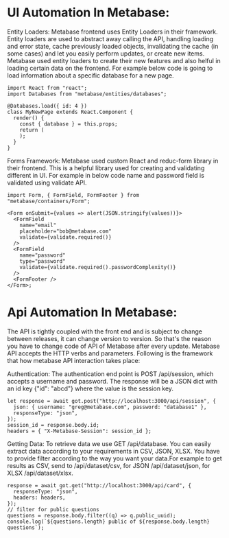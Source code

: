 # UI Automation In Metabase:
Entity Loaders:
Metabase frontend uses Entity Loaders in their framework. Entity loaders are used to abstract away calling the API, handling loading and error state, cache previously loaded objects, invalidating the cache (in some cases) and let you easily perform updates, or create new items. Metabase used entity loaders to create their new features and also helful in loading certain data on the frontend. For example below code is going to load information about a specific database for a new page.

```
import React from "react";
import Databases from "metabase/entities/databases";

@Databases.load({ id: 4 })
class MyNewPage extends React.Component {
  render() {
    const { database } = this.props;
    return (
    );
  }
}
```

Forms Framework:
Metabase used custom React and reduc-form library in their frontend. This is a helpful library used for creating and validating different in UI. For example in below code name and password field is validated using validate API.

```
import Form, { FormField, FormFooter } from "metabase/containers/Form";

<Form onSubmit={values => alert(JSON.stringify(values))}>
  <FormField
    name="email"
    placeholder="bob@metabase.com"
    validate={validate.required()}
  />
  <FormField
    name="password"
    type="password"
    validate={validate.required().passwordComplexity()}
  />
  <FormFooter />
</Form>;
```

# Api Automation In Metabase:
The API is tightly coupled with the front end and is subject to change between releases, it can change version to version. So that's the reason you have to change code of API of Metabase after every update. Metabase API accepts the HTTP verbs and parameters. Following is the framework that how metabase API interaction takes place:

Authentication:
The authentication end point is POST /api/session, which accepts a username and password. The response will be a JSON dict with an id key {"id": "abcd"} where the value is the session key.

```
let response = await got.post("http://localhost:3000/api/session", {
  json: { username: "greg@metabase.com", password: "database1" },
  responseType: "json",
});
session_id = response.body.id;
headers = { "X-Metabase-Session": session_id };
```

Getting Data:
To retrieve data we use GET /api/database. You can easily extract data according to your requirements in CSV, JSON, XLSX. You have to provide filter according to the way you want your data.For example to get results as CSV, send to /api/dataset/csv, for JSON /api/dataset/json, for XLSX /api/dataset/xlsx.

```
response = await got.get("http://localhost:3000/api/card", {
  responseType: "json",
  headers: headers,
});
// filter for public questions
questions = response.body.filter((q) => q.public_uuid);
console.log(`${questions.length} public of ${response.body.length} questions`);
```

